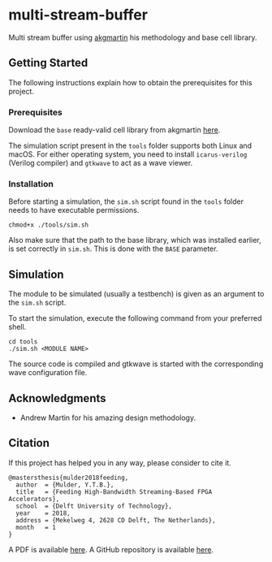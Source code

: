 # multi-stream-buffer
Multi stream buffer using [akgmartin](https://github.com/akgmartin) his methodology and base cell library.

## Getting Started
The following instructions explain how to obtain the prerequisites for this project.

### Prerequisites
Download the `base` ready-valid cell library from akgmartin [here](https://github.com/akgmartin/dicells).

The simulation script present in the `tools` folder supports both Linux and macOS. For either operating system, you need to install `icarus-verilog` (Verilog compiler) and `gtkwave` to act as a wave viewer.

### Installation
Before starting a simulation, the `sim.sh` script found in the `tools` folder needs to have executable permissions.
```
chmod+x ./tools/sim.sh
```

Also make sure that the path to the base library, which was installed earlier, is set correctly in `sim.sh`. This is done with the `BASE` parameter.

## Simulation
The module to be simulated (usually a testbench) is given as an argument to the `sim.sh` script.

To start the simulation, execute the following command from your preferred shell.
```
cd tools
./sim.sh <MODULE NAME>
```
The source code is compiled and gtkwave is started with the corresponding wave configuration file.

## Acknowledgments
* Andrew Martin for his amazing design methodology.

## Citation
If this project has helped you in any way, please consider to cite it.
```text
@mastersthesis{mulder2018feeding,
  author  = {Mulder, Y.T.B.},
  title   = {Feeding High-Bandwidth Streaming-Based FPGA Accelerators},
  school  = {Delft University of Technology},
  year    = 2018,
  address = {Mekelweg 4, 2628 CD Delft, The Netherlands},
  month   = 1
}
```
A PDF is available [here](https://repository.tudelft.nl/islandora/object/uuid%3A75dd920a-0e50-49c9-9982-70ef7dab7a92).
A GitHub repository is available [here](https://github.com/ytbmulder/msc-thesis).
